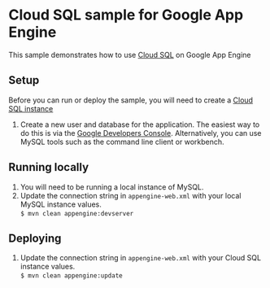 # Cloud SQL sample for Google App Engine
This sample demonstrates how to use [Cloud SQL](https://cloud.google.com/sql/) on Google App Engine
## Setup
Before you can run or deploy the sample, you will need to create a [Cloud SQL instance](https://cloud.google.com/sql/docs/create-instance)
1. Create a new user and database for the application. The easiest way to do this is via the [Google Developers Console](https://console.developers.google.com/project/_/sql/instances/example-instance2/access-control/users). Alternatively, you can use MySQL tools such as the command line client or workbench.
## Running locally
1. You will need to be running a local instance of MySQL.
1. Update the connection string in ``appengine-web.xml`` with your local MySQL instance values.
<br/>`$ mvn clean appengine:devserver`

## Deploying
1. Update the connection string in ``appengine-web.xml`` with your Cloud SQL instance values.
<br/>`$ mvn clean appengine:update`
